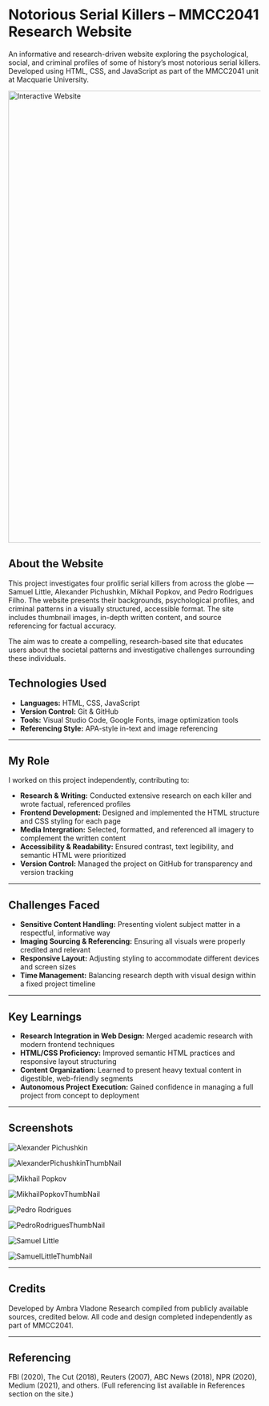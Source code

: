 # Notorious Serial Killers – MMCC2041 Research Website

An informative and research-driven website exploring the psychological, social, and criminal profiles of some of history’s most notorious serial killers. Developed using HTML, CSS, and JavaScript as part of the MMCC2041 unit at Macquarie University.

<img width="1902" height="903" alt="Interactive Website" src="https://github.com/user-attachments/assets/c886fabe-11b5-4ec5-992d-0dd2ded0d558" />

## About the Website

This project investigates four prolific serial killers from across the globe — Samuel Little, Alexander Pichushkin, Mikhail Popkov, and Pedro Rodrigues Filho. The website presents their backgrounds, psychological profiles, and criminal patterns in a visually structured, accessible format. The site includes thumbnail images, in-depth written content, and source referencing for factual accuracy.

The aim was to create a compelling, research-based site that educates users about the societal patterns and investigative challenges surrounding these individuals.

## Technologies Used

- **Languages:** HTML, CSS, JavaScript
- **Version Control:** Git & GitHub
- **Tools:** Visual Studio Code, Google Fonts, image optimization tools
- **Referencing Style:** APA-style in-text and image referencing

---

## My Role

I worked on this project independently, contributing to:

- **Research & Writing:** Conducted extensive research on each killer and wrote factual, referenced profiles
- **Frontend Development:** Designed and implemented the HTML structure and CSS styling for each page
- **Media Intergration:** Selected, formatted, and referenced all imagery to complement the written content
- **Accessibility & Readability:** Ensured contrast, text legibility, and semantic HTML were prioritized
- **Version Control:** Managed the project on GitHub for transparency and version tracking

---

## Challenges Faced

- **Sensitive Content Handling:** Presenting violent subject matter in a respectful, informative way
- **Imaging Sourcing & Referencing:** Ensuring all visuals were properly credited and relevant
- **Responsive Layout:** Adjusting styling to accommodate different devices and screen sizes
- **Time Management:** Balancing research depth with visual design within a fixed project timeline

---

## Key Learnings

- **Research Integration in Web Design:** Merged academic research with modern frontend techniques
- **HTML/CSS Proficiency:** Improved semantic HTML practices and responsive layout structuring
- **Content Organization:** Learned to present heavy textual content in digestible, web-friendly segments
- **Autonomous Project Execution:** Gained confidence in managing a full project from concept to deployment

---

## Screenshots

![Alexander Pichushkin](https://github.com/user-attachments/assets/715e2014-7ad1-4d3f-bc2b-6c1e346149f3)

![AlexanderPichushkinThumbNail](https://github.com/user-attachments/assets/6c4f7be3-3555-41ed-b868-3b45807bf810)

![Mikhail Popkov](https://github.com/user-attachments/assets/c3add1e6-799e-489f-b3ed-2c8c7c05705f)

![MikhailPopkovThumbNail](https://github.com/user-attachments/assets/594171b3-d70d-4387-b7dc-87c8200fe816)

![Pedro Rodrigues](https://github.com/user-attachments/assets/089def85-e572-4373-b85c-3157756addd7)

![PedroRodriguesThumbNail](https://github.com/user-attachments/assets/dcf95696-4578-41eb-bdc4-a6c4a68bb3c9)

![Samuel Little](https://github.com/user-attachments/assets/00ab1de5-ed2b-4400-82ad-c47818093f67)

![SamuelLittleThumbNail](https://github.com/user-attachments/assets/7969c01c-fb68-4987-b86f-729ab20da3c1)

---

## Credits

Developed by Ambra Vladone
Research compiled from publicly available sources, credited below.
All code and design completed independently as part of MMCC2041.

---

## Referencing

FBI (2020), The Cut (2018), Reuters (2007), ABC News (2018), NPR (2020), Medium (2021), and others.
(Full referencing list available in References section on the site.)
